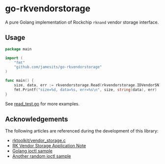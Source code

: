# go-rkvendorstorage

A pure Golang implementation of Rockchip `rknand` vendor storage interface.

## Usage

```go
package main

import (
	"fmt"
	"github.com/jamesits/go-rkvendorstorage"
)

func main() {
	size, data, err := rkvendorstorage.Read(rkvendorstorage.IDVendorSN)
	fmt.Printf("size=%d, data=%s, err=%s\n", size, string(data), err)
}
```

See [read_test.go](/read_test.go) for more examples.

## Acknowledgements

The following articles are referenced during the development of this library:

- [rktoolkit/vendor_storage.c](https://github.com/rockchip-linux/rktoolkit/blob/77fb41f99185a6f9dc2c9c69e099f417d8ae905d/vendor_storage.c)
- [RK Vendor Storage Application Note](https://github.com/liihag/RKDocs-1/blob/thzy_develop/Develop%20reference%20documents/Rockchip%20Vendor%20Storage%20Application%20Note.pdf)
- [Golang ioctl sample](https://gist.github.com/tetsu-koba/33b339d26ac9c730fb09773acf39eac5)
- [Another random ioctl sample](https://go.dev/play/p/rq8pJGL3ey)
